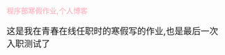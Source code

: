 <h3 style="color: pink">程序部寒假作业,个人博客</h3>





  <p style="font-size: 20px">   这是我在青春在线任职时的寒假写的作业,也是最后一次入职测试了</p>



